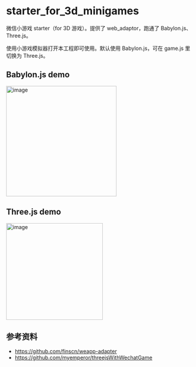 # starter_for_3d_minigames
微信小游戏 starter（for 3D 游戏）。提供了 web_adaptor，跑通了 Babylon.js、Three.js。

使用小游戏模拟器打开本工程即可使用。默认使用 Babylon.js，可在 game.js 里切换为 Three.js。

## Babylon.js demo
<img width="297" alt="image" src="https://user-images.githubusercontent.com/20814187/167803856-9ff07c70-82ad-462c-a1b5-fee897fee047.png">

## Three.js demo
<img width="260" alt="image" src="https://user-images.githubusercontent.com/20814187/167803986-a50834c9-250e-4529-a453-95ba54c78177.png">

## 参考资料
- https://github.com/finscn/weapp-adapter
- https://github.com/myemperor/threejsWithWechatGame
